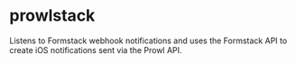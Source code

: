 prowlstack
==========

Listens to Formstack webhook notifications and uses the Formstack API to create iOS notifications sent via the Prowl API.
